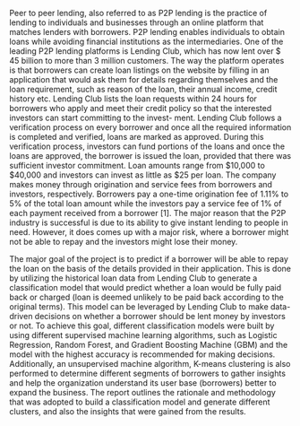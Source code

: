 Peer to peer lending, also referred to as P2P lending is the practice of lending to individuals and businesses through an online platform that matches lenders with borrowers. P2P lending enables individuals
to obtain loans while avoiding financial institutions as the intermediaries. One of the leading P2P lending
platforms is Lending Club, which has now lent over $ 45 billion to more than 3 million customers. The way
the platform operates is that borrowers can create loan listings on the website by filling in an application
that would ask them for details regarding themselves and the loan requirement, such as reason of the loan,
their annual income, credit history etc. Lending Club lists the loan requests within 24 hours for borrowers
who apply and meet their credit policy so that the interested investors can start committing to the invest-
ment. Lending Club follows a verification process on every borrower and once all the required information
is completed and verified, loans are marked as approved. During this verification process, investors can
fund portions of the loans and once the loans are approved, the borrower is issued the loan, provided that
there was sufficient investor commitment. Loan amounts range from $10,000 to $40,000 and investors
can invest as little as $25 per loan. The company makes money through origination and service fees from
borrowers and investors, respectively. Borrowers pay a one-time origination fee of 1.11% to 5% of the
total loan amount while the investors pay a service fee of 1% of each payment received from a borrower [1].
The major reason that the P2P industry is successful is due to its ability to give instant lending
to people in need. However, it does comes up with a major risk, where a borrower might not be able to
repay and the investors might lose their money. 

The major goal of the project is to predict if a borrower 
will be able to repay the loan on the basis of the details provided in their application. This is done by
utilizing the historical loan data from Lending Club to generate a classification model that would predict
whether a loan would be fully paid back or charged (loan is deemed unlikely to be paid back according
to the original terms). This model can be leveraged by Lending Club to make data-driven decisions on
whether a borrower should be lent money by investors or not. To achieve this goal, different classification
models were built by using different supervised machine learning algorithms, such as Logistic Regression,
Random Forest, and Gradient Boosting Machine (GBM) and the model with the highest accuracy is recommended for making decisions. Additionally, an unsupervised machine algorithm, K-means clustering is
also performed to determine different segments of borrowers to gather insights and help the organization
understand its user base (borrowers) better to expand the business. The report outlines the rationale
and methodology that was adopted to build a classification model and generate different clusters, and
also the insights that were gained from the results.
